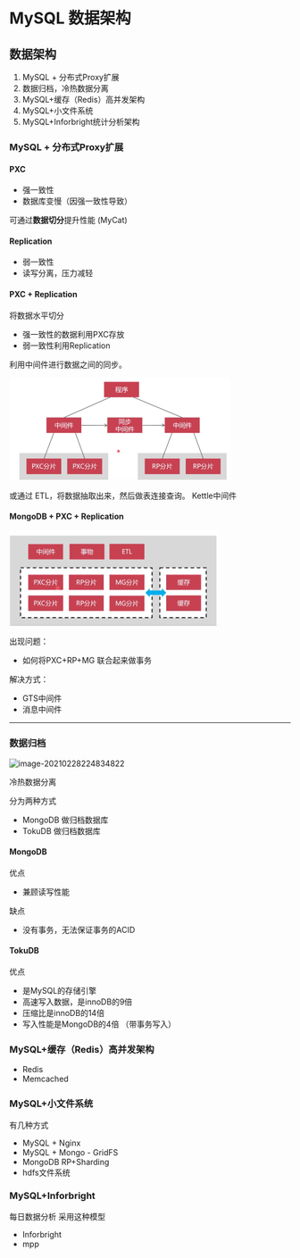 # MySQL 数据架构

## 数据架构

1. MySQL + 分布式Proxy扩展
2. 数据归档，冷热数据分离
3. MySQL+缓存（Redis）高并发架构
4. MySQL+小文件系统
5. MySQL+Inforbright统计分析架构

### MySQL + 分布式Proxy扩展

####  PXC

- 强一致性
- 数据库变慢（因强一致性导致）

可通过**数据切分**提升性能 (MyCat)

#### Replication

- 弱一致性
- 读写分离，压力减轻

#### PXC + Replication

将数据水平切分

- 强一致性的数据利用PXC存放
- 弱一致性利用Replication

利用中间件进行数据之间的同步。

<img src="MySQL数据架构.assets/image-20210228224239686.png" alt="image-20210228224239686" style="zoom: 50%;" />

或通过 ETL，将数据抽取出来，然后做表连接查询。 Kettle中间件

#### MongoDB + PXC + Replication

<img src="MySQL数据架构.assets/image-20210228224457963.png" alt="image-20210228224457963" style="zoom:50%;" />

出现问题：

- 如何将PXC+RP+MG 联合起来做事务

解决方式：

- GTS中间件
- 消息中间件

-----

### 数据归档

![image-20210228224834822](image-20210228224834822.png) 

冷热数据分离

分为两种方式

- MongoDB 做归档数据库
- TokuDB 做归档数据库

#### MongoDB 

优点

- 兼顾读写性能

缺点

- 没有事务，无法保证事务的ACID

#### TokuDB

优点

- 是MySQL的存储引擎
- 高速写入数据，是innoDB的9倍
- 压缩比是innoDB的14倍
- 写入性能是MongoDB的4倍 （带事务写入）

### MySQL+缓存（Redis）高并发架构

- Redis
- Memcached

### MySQL+小文件系统

有几种方式 

- MySQL + Nginx
- MySQL + Mongo - GridFS
- MongoDB RP+Sharding
- hdfs文件系统

### MySQL+Inforbright

每日数据分析 采用这种模型

- Inforbright
- mpp